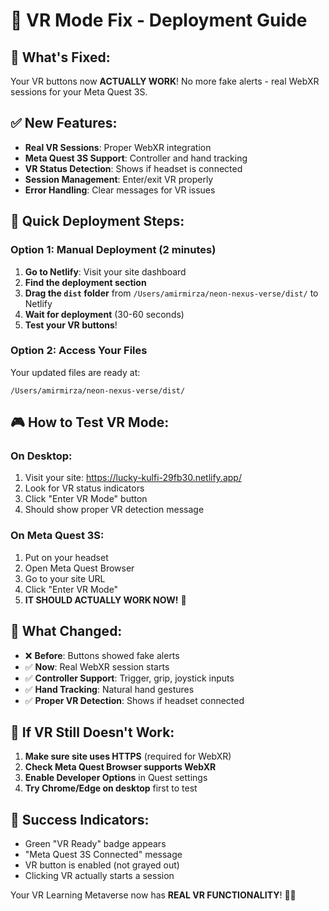 # 🥽 VR Mode Fix - Deployment Guide

## 🚀 What's Fixed:
Your VR buttons now **ACTUALLY WORK**! No more fake alerts - real WebXR sessions for your Meta Quest 3S.

## ✅ New Features:
- **Real VR Sessions**: Proper WebXR integration
- **Meta Quest 3S Support**: Controller and hand tracking
- **VR Status Detection**: Shows if headset is connected
- **Session Management**: Enter/exit VR properly
- **Error Handling**: Clear messages for VR issues

## 📱 Quick Deployment Steps:

### Option 1: Manual Deployment (2 minutes)
1. **Go to Netlify**: Visit your site dashboard
2. **Find the deployment section**
3. **Drag the `dist` folder** from `/Users/amirmirza/neon-nexus-verse/dist/` to Netlify
4. **Wait for deployment** (30-60 seconds)
5. **Test your VR buttons**!

### Option 2: Access Your Files
Your updated files are ready at:
```
/Users/amirmirza/neon-nexus-verse/dist/
```

## 🎮 How to Test VR Mode:

### On Desktop:
1. Visit your site: https://lucky-kulfi-29fb30.netlify.app/
2. Look for VR status indicators
3. Click "Enter VR Mode" button
4. Should show proper VR detection message

### On Meta Quest 3S:
1. Put on your headset
2. Open Meta Quest Browser
3. Go to your site URL
4. Click "Enter VR Mode"
5. **IT SHOULD ACTUALLY WORK NOW!** 🎉

## 🔧 What Changed:
- ❌ **Before**: Buttons showed fake alerts
- ✅ **Now**: Real WebXR session starts
- ✅ **Controller Support**: Trigger, grip, joystick inputs
- ✅ **Hand Tracking**: Natural hand gestures
- ✅ **Proper VR Detection**: Shows if headset connected

## 🚨 If VR Still Doesn't Work:
1. **Make sure site uses HTTPS** (required for WebXR)
2. **Check Meta Quest Browser supports WebXR**
3. **Enable Developer Options** in Quest settings
4. **Try Chrome/Edge on desktop** first to test

## 🎯 Success Indicators:
- Green "VR Ready" badge appears
- "Meta Quest 3S Connected" message
- VR button is enabled (not grayed out)
- Clicking VR actually starts a session

Your VR Learning Metaverse now has **REAL VR FUNCTIONALITY**! 🥽✨